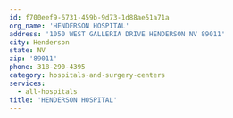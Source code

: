 ```yaml
---
id: f700eef9-6731-459b-9d73-1d88ae51a71a
org_name: 'HENDERSON HOSPITAL'
address: '1050 WEST GALLERIA DRIVE HENDERSON NV 89011'
city: Henderson
state: NV
zip: '89011'
phone: 318-290-4395
category: hospitals-and-surgery-centers
services:
  - all-hospitals
title: 'HENDERSON HOSPITAL'
---
```

